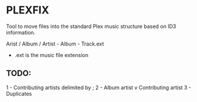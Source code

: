 # PLEXFIX

Tool to move files into the standard Plex music structure based on ID3 information. 

Arist / Album / Artist - Album - Track.ext
* .ext is the music file extension 


## TODO:
1 - Contributing artists delimited by ;
2 - Album artist v Contributing artist
3 - Duplicates